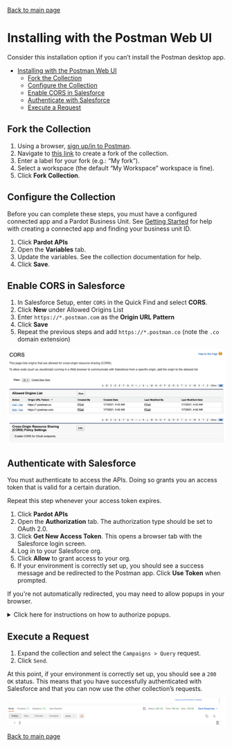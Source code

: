 [Back to main page](README.md)

# Installing with the Postman Web UI

Consider this installation option if you can’t install the Postman desktop app.

- [Installing with the Postman Web UI](#installing-with-the-postman-web-ui)
  - [Fork the Collection](#fork-the-collection)
  - [Configure the Collection](#configure-the-collection)
  - [Enable CORS in Salesforce](#enable-cors-in-salesforce)
  - [Authenticate with Salesforce](#authenticate-with-salesforce)
  - [Execute a Request](#execute-a-request)

## Fork the Collection

1. Using a browser, [sign up/in to Postman](https://identity.getpostman.com/login).
2. Navigate to [this link](https://www.postman.com/salesforce-developers/workspace/salesforce-developers/collection/12721794-67cb9baa-e0da-4986-957e-88d8734647e2/fork) to create a fork of the collection.
3. Enter a label for your fork (e.g.: “My fork”).
4. Select a workspace (the default “My Workspace” workspace is fine).
5. Click **Fork Collection**.

## Configure the Collection

Before you can complete these steps, you must have a configured connected app and a Pardot Business Unit. See [Getting Started](https://developer.salesforce.com/docs/marketing/pardot/guide/getting-started.html) for help with creating a connected app and finding your business unit ID.

1. Click **Pardot APIs**
1. Open the **Variables** tab.
2. Update the variables. See the collection documentation for help.
3. Click **Save**.

## Enable CORS in Salesforce

1. In Salesforce Setup, enter `CORS` in the Quick Find and select **CORS**.
1. Click **New** under Allowed Origins List
1. Enter `https://*.postman.com` as the **Origin URL Pattern**
1. Click **Save**
1. Repeat the previous steps and add `https://*.postman.co` (note the `.co` domain extension)

![CORS configuration screenshot](doc-gfx/salesforce/cors-finished.png)

## Authenticate with Salesforce

You must authenticate to access the APIs. Doing so grants you an access token that is valid for a certain duration.

Repeat this step whenever your access token expires.

1. Click **Pardot APIs**
2. Open the **Authorization** tab. The authorization type should be set to OAuth 2.0.
3. Click **Get New Access Token**. This opens a browser tab with the Salesforce login screen.
4. Log in to your Salesforce org.
5. Click **Allow** to grant access to your org.
6. If your environment is correctly set up, you should see a success message and be redirected to the Postman app. Click **Use Token** when prompted.

If you're not automatically redirected, you may need to allow popups in your browser.

<details>
    <summary>Click here for instructions on how to authorize popups.</summary>
<p>
    Note: these instructions are for Chrome but the steps should be similar with other browsers.</p>

   1. Click the popup error in the address bar, choose to allow popups from Postman:

        ![Allow popup screenshot](doc-gfx/web/allow-popup.png)

   2. Refresh the page and allow the browser to open the Postman app:

        ![Open Postman app screenshot](doc-gfx/web/allow-open-app.png) 
</details>

## Execute a Request

1. Expand the collection and select the `Campaigns > Query` request.
1. Click `Send`.

At this point, if your environment is correctly set up, you should see a `200 OK` status. This means that you have successfully authenticated with Salesforce and that you can now use the other collection’s requests.

![Authenticate screenshot](doc-gfx/app/status200.png)

[Back to main page](Readme.md)
